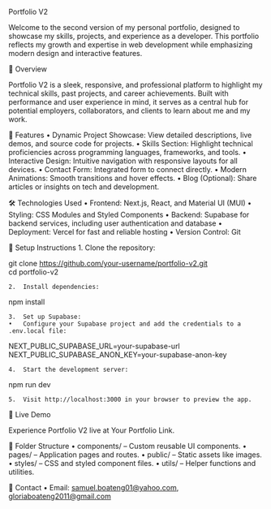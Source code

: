 Portfolio V2

Welcome to the second version of my personal portfolio, designed to showcase my skills, projects, and experience as a developer. This portfolio reflects my growth and expertise in web development while emphasizing modern design and interactive features.

📖 Overview

Portfolio V2 is a sleek, responsive, and professional platform to highlight my technical skills, past projects, and career achievements. Built with performance and user experience in mind, it serves as a central hub for potential employers, collaborators, and clients to learn about me and my work.

🚀 Features
	•	Dynamic Project Showcase: View detailed descriptions, live demos, and source code for projects.
	•	Skills Section: Highlight technical proficiencies across programming languages, frameworks, and tools.
	•	Interactive Design: Intuitive navigation with responsive layouts for all devices.
	•	Contact Form: Integrated form to connect directly.
	•	Modern Animations: Smooth transitions and hover effects.
	•	Blog (Optional): Share articles or insights on tech and development.

🛠️ Technologies Used
	•	Frontend: Next.js, React, and Material UI (MUI)
	•	Styling: CSS Modules and Styled Components
	•	Backend: Supabase for backend services, including user authentication and database
	•	Deployment: Vercel for fast and reliable hosting
	•	Version Control: Git

📝 Setup Instructions
	1.	Clone the repository:

git clone https://github.com/your-username/portfolio-v2.git  
cd portfolio-v2  


	2.	Install dependencies:

npm install  


	3.	Set up Supabase:
	•	Configure your Supabase project and add the credentials to a .env.local file:

NEXT_PUBLIC_SUPABASE_URL=your-supabase-url  
NEXT_PUBLIC_SUPABASE_ANON_KEY=your-supabase-anon-key  


	4.	Start the development server:

npm run dev  


	5.	Visit http://localhost:3000 in your browser to preview the app.

🌟 Live Demo

Experience Portfolio V2 live at Your Portfolio Link.

🧩 Folder Structure
	•	components/ – Custom reusable UI components.
	•	pages/ – Application pages and routes.
	•	public/ – Static assets like images.
	•	styles/ – CSS and styled component files.
	•	utils/ – Helper functions and utilities.

🤝 Contact
	•	Email: samuel.boateng01@yahoo.com, gloriaboateng2011@gmail.com

